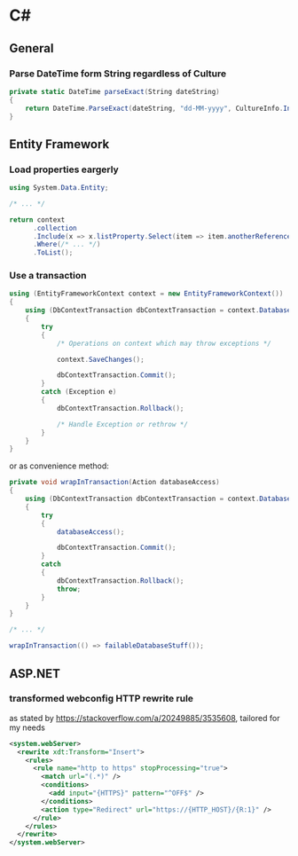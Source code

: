 # C#

## General

### Parse DateTime form String regardless of Culture

```c#
private static DateTime parseExact(String dateString)
{
    return DateTime.ParseExact(dateString, "dd-MM-yyyy", CultureInfo.InvariantCulture);
}
```

## Entity Framework

### Load properties eargerly

```c#
using System.Data.Entity;

/* ... */

return context
      .collection
      .Include(x => x.listProperty.Select(item => item.anotherReference))
      .Where(/* ... */)
      .ToList();
```

### Use a transaction

```c#
using (EntityFrameworkContext context = new EntityFrameworkContext())
{
    using (DbContextTransaction dbContextTransaction = context.Database.BeginTransaction())
    {
        try
        {
            /* Operations on context which may throw exceptions */

            context.SaveChanges();

            dbContextTransaction.Commit();
        }
        catch (Exception e)
        {
            dbContextTransaction.Rollback();

            /* Handle Exception or rethrow */
        }
    }
}
```
or as convenience method:
```c#
private void wrapInTransaction(Action databaseAccess)
{
    using (DbContextTransaction dbContextTransaction = context.Database.BeginTransaction())
    {
        try
        {
            databaseAccess();

            dbContextTransaction.Commit();
        }
        catch
        {
            dbContextTransaction.Rollback();
            throw;
        }
    }
}

/* ... */

wrapInTransaction(() => failableDatabaseStuff());

```

## ASP.NET

### transformed webconfig HTTP rewrite rule

as stated by https://stackoverflow.com/a/20249885/3535608, tailored for my needs

```xml
<system.webServer>
  <rewrite xdt:Transform="Insert">
    <rules>
      <rule name="http to https" stopProcessing="true">
        <match url="(.*)" />
        <conditions>
          <add input="{HTTPS}" pattern="^OFF$" />
        </conditions>
        <action type="Redirect" url="https://{HTTP_HOST}/{R:1}" />
      </rule>
    </rules>
  </rewrite>
</system.webServer>
```
